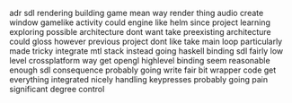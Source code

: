 adr sdl rendering building game mean way render thing audio create window gamelike activity could engine like helm since project learning exploring possible architecture dont want take preexisting architecture could gloss however previous project dont like take main loop particularly made tricky integrate mtl stack instead going haskell binding sdl fairly low level crossplatform way get opengl highlevel binding seem reasonable enough sdl consequence probably going write fair bit wrapper code get everything integrated nicely handling keypresses probably going pain significant degree control